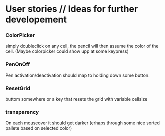 User stories // Ideas for further developement
==============================

### ColorPicker
simply doubleclick on any cell, the pencil will then assume the color of the cell. (Maybe colorpicker could show upp at some keypress)

### PenOnOff
Pen activation/deactivation should map to holding down some button.

### ResetGrid
buttom somewhere or a key that resets the grid with variable cellsize

### transparency
On each mouseover it should get darker (erhaps through some nice sorted pallete based on selected color)